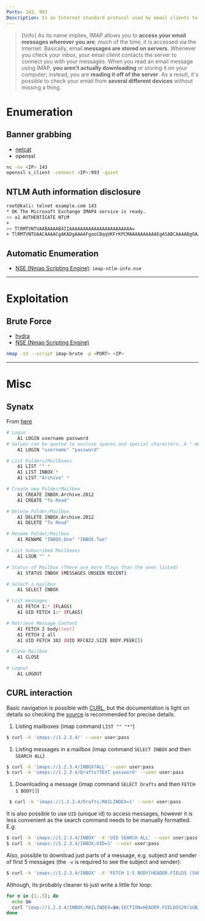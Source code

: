 ```yaml
---
Ports: 143, 993
Description: Is an Internet standard protocol used by email clients to retrieve email messages from a mail server over a TCP/IP connection.
---
```


>[!info]
> As its name implies, IMAP allows you to **access your email messages wherever you are**; much of the time, it is accessed via the Internet. Basically, email **messages are stored on servers**. Whenever you check your inbox, your email client contacts the server to connect you with your messages. When you read an email message using IMAP, **you aren't actually downloading** or storing it on your computer; instead, you are **reading it off of the server**. As a result, it's possible to check your email from **several different devices** without missing a thing.


# Enumeration


## Banner grabbing

- [netcat](../Tools/netcat.md)
- openssl

```bash
nc -nv <IP> 143
openssl s_client -connect <IP>:993 -quiet
```

## NTLM Auth information disclosure

```bash
root@kali: telnet example.com 143 
* OK The Microsoft Exchange IMAP4 service is ready. 
>> a1 AUTHENTICATE NTLM 
+ 
>> TlRMTVNTUAABAAAAB4IIAAAAAAAAAAAAAAAAAAAAAAA= 
+ TlRMTVNTUAACAAAACgAKADgAAAAFgooCBqqVKFrKPCMAAAAAAAAAAEgASABCAAAABgOAJQAAAA9JAEkAUwAwADEAAgAKAEkASQBTADAAMQABAAoASQBJAFMAMAAxAAQACgBJAEkAUwAwADEAAwAKAEkASQBTADAAMQAHAAgAHwMI0VPy1QEAAAAA
```

## Automatic Enumeration

- [NSE (Nmap Scripting Engine)](../Tools/nmap.md#NSE%20(Nmap%20Scripting%20Engine)): `imap-ntlm-info.nse`

---

# Exploitation

## Brute Force

- [hydra](../Tools/hydra.md#IMAP%20Brute-Force)
- [NSE (Nmap Scripting Engine)](../Tools/nmap.md#NSE%20(Nmap%20Scripting%20Engine))

```bash
nmap -sV --script imap-brute -p <PORT> <IP>
```

---

# Misc

## Synatx

From [here](https://donsutherland.org/crib/imap)

```bash
# Login
    A1 LOGIN username password
# Values can be quoted to enclose spaces and special characters. A " must then be escape with a \
    A1 LOGIN "username" "password"

# List Folders/Mailboxes
    A1 LIST "" *
    A1 LIST INBOX *
    A1 LIST "Archive" *

# Create new Folder/Mailbox
    A1 CREATE INBOX.Archive.2012
    A1 CREATE "To Read"

# Delete Folder/Mailbox
    A1 DELETE INBOX.Archive.2012
    A1 DELETE "To Read"

# Rename Folder/Mailbox
    A1 RENAME "INBOX.One" "INBOX.Two"

# List Subscribed Mailboxes
    A1 LSUB "" *

# Status of Mailbox (There are more flags than the ones listed)
    A1 STATUS INBOX (MESSAGES UNSEEN RECENT)

# Select a mailbox
    A1 SELECT INBOX

# List messages
    A1 FETCH 1:* (FLAGS)
    A1 UID FETCH 1:* (FLAGS)

# Retrieve Message Content
    A1 FETCH 2 body[text]
    A1 FETCH 2 all
    A1 UID FETCH 102 (UID RFC822.SIZE BODY.PEEK[])

# Close Mailbox
    A1 CLOSE

# Logout
    A1 LOGOUT
```

## CURL interaction

Basic navigation is possible with [CURL](https://ec.haxx.se/usingcurl/usingcurl-reademail#imap), but the documentation is light on details so checking the [source](https://github.com/curl/curl/blob/master/lib/imap.c) is recommended for precise details.

1. Listing mailboxes (imap command `LIST "" "*"`)

```bash
$ curl -k 'imaps://1.2.3.4/' --user user:pass
```

1. Listing messages in a mailbox (imap command `SELECT INBOX` and then `SEARCH ALL`)

```bash
$ curl -k 'imaps://1.2.3.4/INBOX?ALL' --user user:pass
$ curl -k 'imaps://1.2.3.4/Drafts?TEXT password' --user user:pass
```

1. Downloading a message (imap command `SELECT Drafts` and then `FETCH 1 BODY[]`)

```bash
 $ curl -k 'imaps://1.2.3.4/Drafts;MAILINDEX=1' --user user:pass
```

It is also possible to use `UID` (unique id) to access messages, however it is less convenient as the search command needs to be manually formatted. E.g.

```bash
$ curl -k 'imaps://1.2.3.4/INBOX' -X 'UID SEARCH ALL' --user user:pass
$ curl -k 'imaps://1.2.3.4/INBOX;UID=1' --user user:pass
```

Also, possible to download just parts of a message, e.g. subject and sender of first 5 messages (the `-v` is required to see the subject and sender):

```bash
$ curl -k 'imaps://1.2.3.4/INBOX' -X 'FETCH 1:5 BODY[HEADER.FIELDS (SUBJECT FROM)]' --user user:pass -v 2>&1 | grep '^<'
```

Although, its probably cleaner to just write a little for loop:

```bash
for m in {1..5}; do
  echo $m
  curl "imap://1.2.3.4/INBOX;MAILINDEX=$m;SECTION=HEADER.FIELDS%20(SUBJECT%20FROM)" --user user:pass
done
```